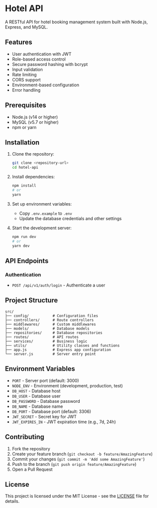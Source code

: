 # Hotel API

A RESTful API for hotel booking management system built with Node.js, Express, and MySQL.

## Features

- User authentication with JWT
- Role-based access control
- Secure password hashing with bcrypt
- Input validation
- Rate limiting
- CORS support
- Environment-based configuration
- Error handling

## Prerequisites

- Node.js (v14 or higher)
- MySQL (v5.7 or higher)
- npm or yarn

## Installation

1. Clone the repository:
   ```bash
   git clone <repository-url>
   cd hotel-api
   ```

2. Install dependencies:
   ```bash
   npm install
   # or
   yarn
   ```

3. Set up environment variables:
   - Copy `.env.example` to `.env`
   - Update the database credentials and other settings

4. Start the development server:
   ```bash
   npm run dev
   # or
   yarn dev
   ```

## API Endpoints

### Authentication

- `POST /api/v1/auth/login` - Authenticate a user

## Project Structure

```
src/
├── config/           # Configuration files
├── controllers/      # Route controllers
├── middlewares/      # Custom middlewares
├── models/           # Database models
├── repositories/     # Database repositories
├── routes/           # API routes
├── services/         # Business logic
├── utils/            # Utility classes and functions
├── app.js            # Express app configuration
└── server.js         # Server entry point
```

## Environment Variables

- `PORT` - Server port (default: 3000)
- `NODE_ENV` - Environment (development, production, test)
- `DB_HOST` - Database host
- `DB_USER` - Database user
- `DB_PASSWORD` - Database password
- `DB_NAME` - Database name
- `DB_PORT` - Database port (default: 3306)
- `JWT_SECRET` - Secret key for JWT
- `JWT_EXPIRES_IN` - JWT expiration time (e.g., 7d, 24h)

## Contributing

1. Fork the repository
2. Create your feature branch (`git checkout -b feature/AmazingFeature`)
3. Commit your changes (`git commit -m 'Add some AmazingFeature'`)
4. Push to the branch (`git push origin feature/AmazingFeature`)
5. Open a Pull Request

## License

This project is licensed under the MIT License - see the [LICENSE](LICENSE) file for details.